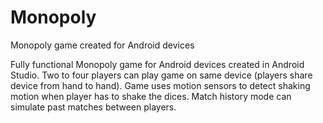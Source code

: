 # Monopoly
Monopoly game created for Android devices

Fully functional Monopoly game for Android devices created in Android Studio. Two to four players can play game on same device (players share device from hand to hand). Game uses motion sensors to detect shaking motion when player has to shake the dices.
Match history mode can simulate past matches between players.
